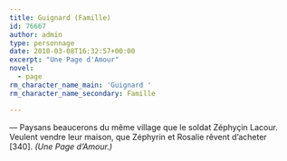```yaml
---
title: Guignard (Famille)
id: 76667
author: admin
type: personnage
date: 2010-03-08T16:32:57+00:00
excerpt: "Une Page d'Amour"
novel:
  - page
rm_character_name_main: 'Guignard '
rm_character_name_secondary: Famille

---
```

— Paysans beaucerons du même village que le soldat Zéphyçin Lacour. Veulent vendre leur maison, que Zéphyrin et Rosalie rêvent d&rsquo;acheter [340]. _(Une Page d&rsquo;Amour.)_